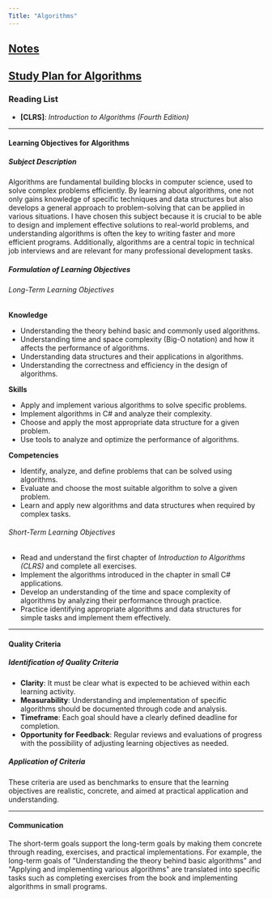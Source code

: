 ```yaml
---
Title: "Algorithms"
---
```


## [Notes](AlgorithmsNotes.md)

## [Study Plan for Algorithms](AlgorithmsStudyPlan.md)

### Reading List

- **[CLRS]**: *Introduction to Algorithms (Fourth Edition)*

---

#### Learning Objectives for Algorithms

##### Subject Description

Algorithms are fundamental building blocks in computer science, used to solve complex problems efficiently. By learning about algorithms, one not only gains knowledge of specific techniques and data structures but also develops a general approach to problem-solving that can be applied in various situations. I have chosen this subject because it is crucial to be able to design and implement effective solutions to real-world problems, and understanding algorithms is often the key to writing faster and more efficient programs. Additionally, algorithms are a central topic in technical job interviews and are relevant for many professional development tasks.

##### Formulation of Learning Objectives

###### Long-Term Learning Objectives

**Knowledge**

- Understanding the theory behind basic and commonly used algorithms.
- Understanding time and space complexity (Big-O notation) and how it affects the performance of algorithms.
- Understanding data structures and their applications in algorithms.
- Understanding the correctness and efficiency in the design of algorithms.

**Skills**

- Apply and implement various algorithms to solve specific problems.
- Implement algorithms in C# and analyze their complexity.
- Choose and apply the most appropriate data structure for a given problem.
- Use tools to analyze and optimize the performance of algorithms.

**Competencies**

- Identify, analyze, and define problems that can be solved using algorithms.
- Evaluate and choose the most suitable algorithm to solve a given problem.
- Learn and apply new algorithms and data structures when required by complex tasks.

###### Short-Term Learning Objectives

- Read and understand the first chapter of *Introduction to Algorithms (CLRS)* and complete all exercises.
- Implement the algorithms introduced in the chapter in small C# applications.
- Develop an understanding of the time and space complexity of algorithms by analyzing their performance through practice.
- Practice identifying appropriate algorithms and data structures for simple tasks and implement them effectively.

---

#### Quality Criteria

##### Identification of Quality Criteria

- **Clarity**: It must be clear what is expected to be achieved within each learning activity.
- **Measurability**: Understanding and implementation of specific algorithms should be documented through code and analysis.
- **Timeframe**: Each goal should have a clearly defined deadline for completion.
- **Opportunity for Feedback**: Regular reviews and evaluations of progress with the possibility of adjusting learning objectives as needed.

##### Application of Criteria

These criteria are used as benchmarks to ensure that the learning objectives are realistic, concrete, and aimed at practical application and understanding.

---

#### Communication

The short-term goals support the long-term goals by making them concrete through reading, exercises, and practical implementations. For example, the long-term goals of "Understanding the theory behind basic algorithms" and "Applying and implementing various algorithms" are translated into specific tasks such as completing exercises from the book and implementing algorithms in small programs.
